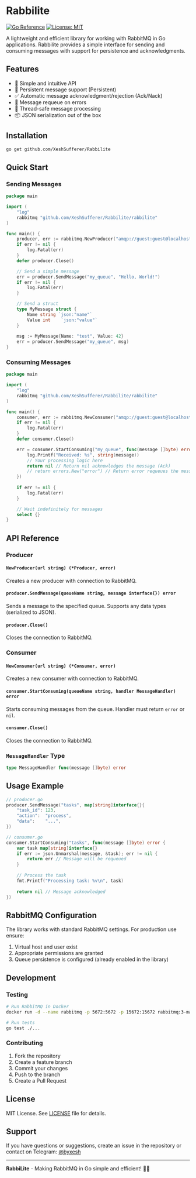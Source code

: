 # Rabbilite

[![Go Reference](https://pkg.go.dev/badge/github.com/XeshSufferer/Rabbilite.svg)](https://pkg.go.dev/github.com/XeshSufferer/Rabbilite)
[![License: MIT](https://img.shields.io/badge/License-MIT-yellow.svg)](https://opensource.org/licenses/MIT)

A lightweight and efficient library for working with RabbitMQ in Go applications. Rabbilite provides a simple interface for sending and consuming messages with support for persistence and acknowledgments.

## Features

- 🚀 Simple and intuitive API
- 💾 Persistent message support (Persistent)
- ✅ Automatic message acknowledgment/rejection (Ack/Nack)
- 🔄 Message requeue on errors
- 🧵 Thread-safe message processing
- 📦 JSON serialization out of the box

## Installation

```bash
go get github.com/XeshSufferer/Rabbilite
```

## Quick Start

### Sending Messages

```go
package main

import (
    "log"
    rabbitmq "github.com/XeshSufferer/Rabbilite/rabbilite"
)

func main() {
    producer, err := rabbitmq.NewProducer("amqp://guest:guest@localhost:5672/")
    if err != nil {
        log.Fatal(err)
    }
    defer producer.Close()

    // Send a simple message
    err = producer.SendMessage("my_queue", "Hello, World!")
    if err != nil {
        log.Fatal(err)
    }

    // Send a struct
    type MyMessage struct {
        Name string `json:"name"`
        Value int    `json:"value"`
    }
    
    msg := MyMessage{Name: "test", Value: 42}
    err = producer.SendMessage("my_queue", msg)
}
```

### Consuming Messages

```go
package main

import (
    "log"
    rabbitmq "github.com/XeshSufferer/Rabbilite/rabbilite"
)

func main() {
    consumer, err := rabbitmq.NewConsumer("amqp://guest:guest@localhost:5672/")
    if err != nil {
        log.Fatal(err)
    }
    defer consumer.Close()

    err = consumer.StartConsuming("my_queue", func(message []byte) error {
        log.Printf("Received: %s", string(message))
        // Your processing logic here
        return nil // Return nil acknowledges the message (Ack)
        // return errors.New("error") // Return error requeues the message (Nack + requeue)
    })
    
    if err != nil {
        log.Fatal(err)
    }

    // Wait indefinitely for messages
    select {}
}
```

## API Reference

### Producer

#### `NewProducer(url string) (*Producer, error)`
Creates a new producer with connection to RabbitMQ.

#### `producer.SendMessage(queueName string, message interface{}) error`
Sends a message to the specified queue. Supports any data types (serialized to JSON).

#### `producer.Close()`
Closes the connection to RabbitMQ.

### Consumer

#### `NewConsumer(url string) (*Consumer, error)`
Creates a new consumer with connection to RabbitMQ.

#### `consumer.StartConsuming(queueName string, handler MessageHandler) error`
Starts consuming messages from the queue. Handler must return `error` or `nil`.

#### `consumer.Close()`
Closes the connection to RabbitMQ.

### `MessageHandler` Type
```go
type MessageHandler func(message []byte) error
```

## Usage Example

```go
// producer.go
producer.SendMessage("tasks", map[string]interface{}{
    "task_id": 123,
    "action":  "process",
    "data":    "...",
})

// consumer.go
consumer.StartConsuming("tasks", func(message []byte) error {
    var task map[string]interface{}
    if err := json.Unmarshal(message, &task); err != nil {
        return err // Message will be requeued
    }
    
    // Process the task
    fmt.Printf("Processing task: %v\n", task)
    
    return nil // Message acknowledged
})
```

## RabbitMQ Configuration

The library works with standard RabbitMQ settings. For production use ensure:

1. Virtual host and user exist
2. Appropriate permissions are granted
3. Queue persistence is configured (already enabled in the library)

## Development

### Testing
```bash
# Run RabbitMQ in Docker
docker run -d --name rabbitmq -p 5672:5672 -p 15672:15672 rabbitmq:3-management

# Run tests
go test ./...
```

### Contributing
1. Fork the repository
2. Create a feature branch
3. Commit your changes
4. Push to the branch
5. Create a Pull Request

## License

MIT License. See [LICENSE](LICENSE) file for details.

## Support

If you have questions or suggestions, create an issue in the repository or contact on Telegram: [@byxesh](https://t.me/byxesh)

---

**RabbiLite** - Making RabbitMQ in Go simple and efficient! 🐇✨
